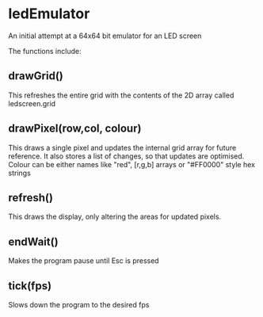 # ledEmulator

An initial attempt at a 64x64 bit emulator for an LED screen

The functions include:

## drawGrid()
This refreshes the entire grid with the contents of the 2D array called ledscreen.grid

## drawPixel(row,col, colour)
This draws a single pixel and updates the internal grid array for future reference.
It also stores a list of changes, so that updates are optimised.
Colour can be either names like "red", [r,g,b] arrays or "#FF0000" style hex strings 

## refresh()
This draws the display, only altering the areas for updated pixels.

## endWait()
Makes the program pause until Esc is pressed

## tick(fps)
Slows down the program to the desired fps

